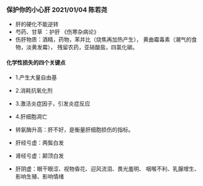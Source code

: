 ### 保护你的小心肝 2021/01/04 陈若尧

* 肝的硬化不能逆转
* 芍药、甘草 ：护肝 《伤寒杂病论》
* 伤肝物质：酒精，药物，苯并比（烧焦再加热产生），
黄曲霉毒素（潮气的食物，淡黄发霉），
残留农药，亚硝酸盐，四氯化碳。

#### 化学性损失的四个关键点
* 1.产生大量自由基
* 2.消耗抗氧化剂
* 3.激活炎症因子，引发炎症反应
* 4.肝细胞凋亡

* 转氨酶升高：肝不好，是衡量肝细胞损伤的指标。

* 肝经亏虚：两鬓白发
* 肾经亏虚：颠顶白发

* 肝阴虚：眼干眼涩、视物昏花、迎风流泪、畏光羞明、
咽喉不利、乳腺增生、影响生殖、影响情绪